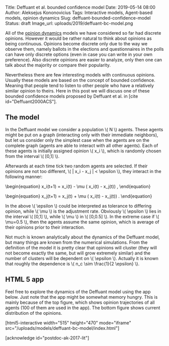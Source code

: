 Title: Deffuant et al. bounded confidence model
Date: 2019-05-14 08:00
Author: Aleksejus Kononovicius
Tags: Interactive models, Agent-based models, opinion dynamics
Slug: deffuant-bounded-confidence-model
Status: draft
Image_url: uploads/2019/deffuant-bc-model.png

All of the [opinion dynamics](/tag/opinion-dynamics) models we have considered
so far had discrete opinions. However it would be rather natural to think about
opinions as being continuous. Opinions become discrete only due to the way we
observe them, namely ballots in the elections and questionnaires in the polls
can have only discrete options (even in case you can write in your own
preference). Also discrete opinions are easier to analyze, only then one can
talk about the majority or compare their popularity.

Nevertheless there are few interesting models with continuous opinions. Usually
these models are based on the concept of bounded confidence. Meaning that people
tend to listen to other people who have a relatively similar opinion to theirs.
Here in this post we will discuss one of these bounded confidence models
proposed by Deffuant et al. in [cite id="Deffuant2000ACS"].<!--more-->

## The model

In the Deffuant model we consider a population \\\( N \\\) agents. These agents
might be put on a graph (interacting only with their immediate neighbors), but
let us consider only the simplest case when the agents are on the complete graph
(agents are able to interact with all other agents). Each of these agents is
initially assigned opinion \\\( x\_i \\\), which is randomly chosen from the
interval \\\( [0,1] \\\).

Afterwards at each time tick two random agents are selected. If their opinions
are not too different, \\\( | x\_i - x\_j | < \epsilon \\\), they interact in
the following manner:

\begin{equation}
x\_i(t+1) = x\_i(t) - \mu ( x\_i(t) - x\_j(t)) ,
\end{equation}

\begin{equation}
x\_j(t+1) = x\_j(t) + \mu ( x\_i(t) - x\_j(t)) .
\end{equation}

In the above \\\( \epsilon \\\) could be interpreted as tolerance to differing
opinion, while \\\( \mu \\\) is the adjustment rate. Obviously \\\( \epsilon \\\)
lies in the interval \\\( [0,1] \\\), while \\\( \mu \\\) in \\\( [0,0.5] \\\).
In the extreme case if \\\( \mu=0.5 \\\), then the agents assume the same opinion,
which is average of their opinions prior to their interaction.

Not much is known analytically about the dynamics of the Deffuant model, but
many things are known from the numerical simulations. From the definition of the
model it is pretty clear that opinions will cluster (they will not become
exactly the same, but will grow extremely similar) and the number of clusters
will be dependent on \\\( \epsilon \\\). Actually it is known that roughly the
dependence is \\\( n\_c \sim \frac{1}{2 \epsilon} \\\).

## HTML 5 app

Feel free to explore the dynamics of the Deffuant model using the app below.
Just note that the app might be somewhat memory hungry. This is mainly because
of the top figure, which shows opinion trajectories of all agents (100 of them
are used in the app). The bottom figure shows current distribution of the
opinions.

[html5-interactive width="515" height="470" mode="iframe"
src="/uploads/models/deffuant-bc-model/index.html"]

[acknowledge id="postdoc-ak-2017-lit"]
